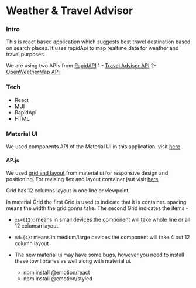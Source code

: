 # Weather & Travel Advisor

### Intro
This is react based application which suggests best travel destination based on search places. It uses rapidApi to map realtime data for weather and travel purposes.

We are using two APIs from [RapidAPI](https://rapidapi.com/hub?utm_source=youtube.com%2FJavaScriptMastery&utm_medium=DevRel&utm_campaign=DevRel)
1 - [Travel Advisor API](https://rapidapi.com/apidojo/api/travel-advisor?utm_source=youtube.com%2FJavaScriptMastery&utm_medium=DevRel&utm_campaign=DevRel)
2- [OpenWeatherMap API](https://rapidapi.com/community/api/open-weather-map?utm_source=youtube.com%2FJavaScriptMastery&utm_medium=DevRel&utm_campaign=DevRel)

### Tech
- React
- MUI
- RapidApi
- HTML


### Material UI
We used components API of the Material UI in this application. visit [here]()

#### AP.js

We used [grid and layout](https://mui.com/components/grid/) from material ui for responsive design and positioning. For revising flex and layout container jsut visit [here](https://css-tricks.com/snippets/css/a-guide-to-flexbox/)

Grid has 12 columns layout in one line or viewpoint.

In material Grid the first Grid is used to indicate that it is container. spacing means the width the grid gonna take.
The second Grid indicates the items -

- `xs={12}`: means in small devices the component will take whole line or all 12 columsn layout.
- `md={4}`: means in medium/large devices the component will take 4 out 12 column layout

- The new material ui may have some bugs, however you need to install these tow libraries as well along with material ui.
  - npm install @emotion/react
  - npm install @emotion/styled

